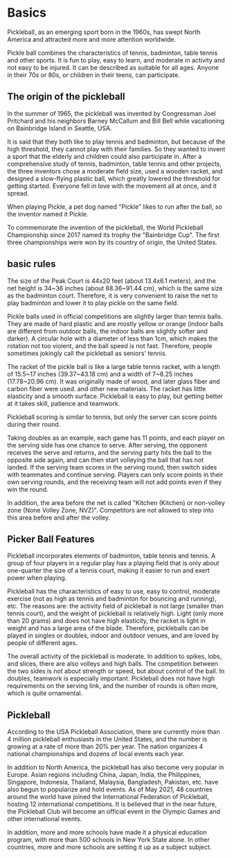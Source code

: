 # Basics

Pickleball, as an emerging sport born in the 1960s, has swept North America and attracted more and more attention worldwide.

Pickle ball combines the characteristics of tennis, badminton, table tennis and other sports. It is fun to play, easy to learn, and moderate in activity and not easy to be injured. It can be described as suitable for all ages. Anyone in their 70s or 80s, or children in their teens, can participate.

## The origin of the pickleball

In the summer of 1965, the pickleball was invented by Congressman Joel Pritchard and his neighbors Barney McCallum and Bill Bell while vacationing on Bainbridge Island in Seattle, USA.
 
It is said that they both like to play tennis and badminton, but because of the high threshold, they cannot play with their families. So they wanted to invent a sport that the elderly and children could also participate in. After a comprehensive study of tennis, badminton, table tennis and other projects, the three inventors chose a moderate field size, used a wooden racket, and designed a slow-flying plastic ball, which greatly lowered the threshold for getting started. Everyone fell in love with the movement all at once, and it spread.
 
When playing Pickle, a pet dog named "Pickle" likes to run after the ball, so the inventor named it Pickle.
 
To commemorate the invention of the pickleball, the World Pickleball Championship since 2017 named its trophy the "Bainbridge Cup". The first three championships were won by its country of origin, the United States.

## basic rules

The size of the Peak Court is 44x20 feet (about 13.4x6.1 meters), and the net height is 34~36 inches (about 88.36~91.44 cm), which is the same size as the badminton court. Therefore, it is very convenient to raise the net to play badminton and lower it to play pickle on the same field.

Pickle balls used in official competitions are slightly larger than tennis balls. They are made of hard plastic and are mostly yellow or orange (indoor balls are different from outdoor balls, the indoor balls are slightly softer and darker). A circular hole with a diameter of less than 1cm, which makes the rotation not too violent, and the ball speed is not fast. Therefore, people sometimes jokingly call the pickleball as seniors' tennis.

The racket of the pickle ball is like a large table tennis racket, with a length of 15.5~17 inches (39.37~43.18 cm) and a width of 7~8.25 inches (17.78~20.96 cm). It was originally made of wood, and later glass fiber and carbon fiber were used. and other new materials. The racket has little elasticity and a smooth surface. Pickleball is easy to play, but getting better at it takes skill, patience and teamwork.

Pickleball scoring is similar to tennis, but only the server can score points during their round.

Taking doubles as an example, each game has 11 points, and each player on the serving side has one chance to serve. After serving, the opponent receives the serve and returns, and the serving party hits the ball to the opposite side again, and can then start volleying the ball that has not landed. If the serving team scores in the serving round, then switch sides with teammates and continue serving. Players can only score points in their own serving rounds, and the receiving team will not add points even if they win the round.

In addition, the area before the net is called "Kitchen (Kitchen) or non-volley zone (None Volley Zone, NVZ)". Competitors are not allowed to step into this area before and after the volley.

## Picker Ball Features

Pickleball incorporates elements of badminton, table tennis and tennis. A group of four players in a regular play has a playing field that is only about one-quarter the size of a tennis court, making it easier to run and exert power when playing.

Pickleball has the characteristics of easy to use, easy to control, moderate exercise (not as high as tennis and badminton for bouncing and running), etc. The reasons are: the activity field of pickleball is not large (smaller than tennis court), and the weight of pickleball is relatively high. Light (only more than 20 grams) and does not have high elasticity, the racket is light in weight and has a large area of ​​​​the blade. Therefore, pickleballs can be played in singles or doubles, indoor and outdoor venues, and are loved by people of different ages.

The overall activity of the pickleball is moderate. In addition to spikes, lobs, and slices, there are also volleys and high balls. The competition between the two sides is not about strength or speed, but about control of the ball. In doubles, teamwork is especially important. Pickleball does not have high requirements on the serving link, and the number of rounds is often more, which is quite ornamental.

## Pickleball

According to the USA Pickleball Association, there are currently more than 4 million pickleball enthusiasts in the United States, and the number is growing at a rate of more than 20% per year. The nation organizes 4 national championships and dozens of local events each year.

In addition to North America, the pickleball has also become very popular in Europe. Asian regions including China, Japan, India, the Philippines, Singapore, Indonesia, Thailand, Malaysia, Bangladesh, Pakistan, etc. have also begun to popularize and hold events. As of May 2021, 48 countries around the world have joined the International Federation of Pickleball, hosting 12 international competitions. It is believed that in the near future, the Pickleball Club will become an official event in the Olympic Games and other international events.

In addition, more and more schools have made it a physical education program, with more than 500 schools in New York State alone. In other countries, more and more schools are setting it up as a subject subject.